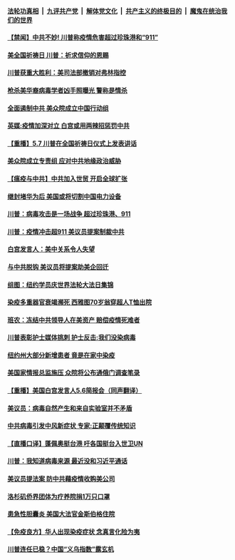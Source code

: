 

####  [法轮功真相](../../../../basic/blob/master/README.md?t=05080931) &nbsp;|&nbsp; [九评共产党](../../../../9ping.md/blob/master/README.md?t=05080931) &nbsp;|&nbsp; [解体党文化](../../../../jtdwh.md/blob/master/README.md?t=05080931)  &nbsp;|&nbsp; [共产主义的终极目的](../../../../gczydzjmd.md/blob/master/README.md?t=05080931) &nbsp;|&nbsp; [魔鬼在统治我们的世界](../../../../mgztzwmdsj.md/blob/master/README.md?t=05080931) 

#### [【禁闻】中共不妙! 川普称疫情危害超过珍珠港和“911”](../pages/prog203/a102841520.md?t=05080931) 

#### [美全国祈祷日 川普：祈求信仰的恩赐](../pages/prog203/a102841462.md?t=05080931) 

#### [川普获重大胜利：美司法部撤销对弗林指控](../pages/prog203/a102841412.md?t=05080931) 

#### [枪杀美华裔病毒学者凶手照曝光 警称是情杀](../pages/prog203/a102841369.md?t=05080931) 

#### [全面遏制中共 美众院成立中国行动组](../pages/prog203/a102841395.md?t=05080931) 

#### [英媒:疫情加深对立 白宫或用两辣招惩罚中共](../pages/prog203/a102841332.md?t=05080931) 

#### [【重播】5.7 川普在全国祈祷日仪式上发表讲话](../pages/prog203/a102841323.md?t=05080931) 

#### [美众院成立专责组 应对中共地缘政治威胁](../pages/prog203/a102841282.md?t=05080931) 

#### [【瘟疫与中共】中共加入世贸 开启全球扩张](../pages/prog203/a102841238.md?t=05080931) 

#### [继封堵华为后  美国或将切割中国电力设备](../pages/prog203/a102841240.md?t=05080931) 

#### [川普：病毒攻击是一场战争 超过珍珠港、911](../pages/prog203/a102841220.md?t=05080931) 

#### [川普：疫情冲击超911  美议员提案制裁中共](../pages/prog203/a102841233.md?t=05080931) 

#### [白宫发言人：美中关系令人失望](../pages/prog203/a102841211.md?t=05080931) 

#### [与中共脱钩 美议员将提案助美企回迁](../pages/prog203/a102841142.md?t=05080931) 

#### [组图：纽约学员庆世界法轮大法日集锦](../pages/prog203/a102840898.md?t=05080931) 

#### [染疫多重器官衰竭濒死 西雅图70岁翁穿超人T恤出院](../pages/prog203/a102840842.md?t=05080931) 

#### [班农：冻结中共领导人在美资产 赔偿疫情死难者](../pages/prog203/a102840799.md?t=05080931) 

#### [川普表彰护士媒体挑刺 护士反击:我们没染病毒](../pages/prog203/a102840633.md?t=05080931) 

#### [纽约州大部分新增患者 竟是在家中染疫](../pages/prog203/a102840538.md?t=05080931) 

#### [美国家情报总监施压 众院将公布通俄门调查笔录](../pages/prog203/a102840532.md?t=05080931) 

#### [【重播】美国白宫发言人5.6简报会（同声翻译）](../pages/prog203/a102840451.md?t=05080931) 

#### [美议员：病毒自然产生和来自实验室并不矛盾](../pages/prog203/a102840427.md?t=05080931) 

#### [中共病毒引发中风新症状 专家:正颠覆传统知识](../pages/prog203/a102840436.md?t=05080931) 

#### [【直播口译】蓬佩奥挺台港 吁各国挺台入世卫UN](../pages/prog203/a102840422.md?t=05080931) 

#### [川普：我知道病毒来源 最近没和习近平通话](../pages/prog203/a102840414.md?t=05080931) 

#### [美议员提法案 防中共藉疫情收购美公司](../pages/prog203/a102840395.md?t=05080931) 

#### [洛杉矶侨界团体为疗养院捐1万只口罩](../pages/prog203/a102840374.md?t=05080931) 

#### [患急性胆囊炎 美国大法官金斯伯格住院](../pages/prog203/a102840349.md?t=05080931) 

#### [【免疫良方】华人出现染疫症状 念真言化险为夷](../pages/prog203/a102839514.md?t=05080931) 

#### [川普连任已稳？中国“义乌指数”露玄机](../pages/prog203/a102840105.md?t=05080931) 

